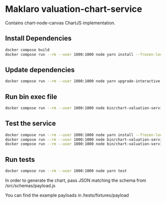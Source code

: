 # Maklaro valuation-chart-service

Contains chart-node-canvas ChartJS implementation.

## Install Dependencies

```bash
docker compose build
docker compose run --rm --user 1000:1000 node yarn install --frozen-lockfile
```

## Update dependencies
```bash
docker compose run --rm --user 1000:1000 node yarn upgrade-interactive --latest
```

## Run bin exec file

```bash
docker compose run --rm --user 1000:1000 node bin/chart-valuation-service [json]
```

## Test the service

```bash
docker compose run --rm --user 1000:1000 node yarn install --frozen-lockfile
docker compose run --rm --user 1000:1000 node bin/chart-valuation-service < tests/fixtures/payloads/one_line.json > chart_1.png
docker compose run --rm --user 1000:1000 node bin/chart-valuation-service < tests/fixtures/payloads/two_lines.json > chart_2.png
```

## Run tests

```bash
docker compose run --rm --user 1000:1000 node yarn test
```

In order to generate the chart, pass JSON matching the schema from /src/schemas/payload.js

You can find the example payloads in /tests/fixtures/payload
